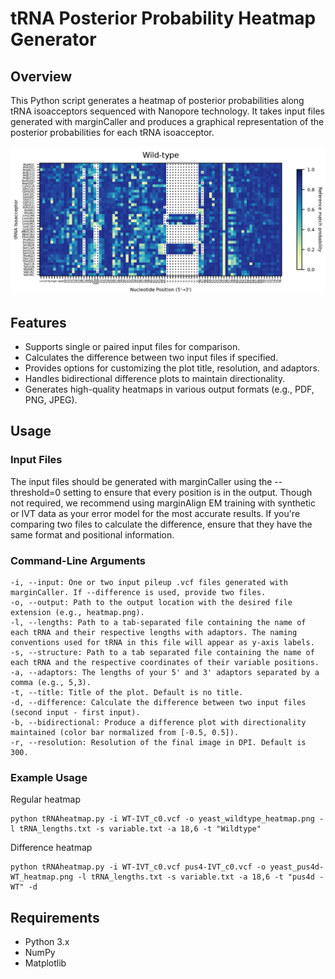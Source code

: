 # tRNA Posterior Probability Heatmap Generator
## Overview
This Python script generates a heatmap of posterior probabilities along tRNA isoacceptors sequenced with Nanopore technology. It takes input files generated with marginCaller and produces a graphical representation of the posterior probabilities for each tRNA isoacceptor.

![alt text](https://github.com/nanoniki/tRNA-heatmap-generator/blob/main/Examples/WT_structure_example.png)

## Features
- Supports single or paired input files for comparison.
- Calculates the difference between two input files if specified.
- Provides options for customizing the plot title, resolution, and adaptors.
- Handles bidirectional difference plots to maintain directionality.
- Generates high-quality heatmaps in various output formats (e.g., PDF, PNG, JPEG).

## Usage
### Input Files
The input files should be generated with marginCaller using the --threshold=0 setting to ensure that every position is in the output. Though not required, we recommend using marginAlign EM training with synthetic or IVT data as your error model for the most accurate results. If you're comparing two files to calculate the difference, ensure that they have the same format and positional information.

### Command-Line Arguments
    -i, --input: One or two input pileup .vcf files generated with marginCaller. If --difference is used, provide two files.
    -o, --output: Path to the output location with the desired file extension (e.g., heatmap.png).
    -l, --lengths: Path to a tab-separated file containing the name of each tRNA and their respective lengths with adaptors. The naming conventions used for tRNA in this file will appear as y-axis labels.
    -s, --structure: Path to a tab separated file containing the name of each tRNA and the respective coordinates of their variable positions.
    -a, --adaptors: The lengths of your 5' and 3' adaptors separated by a comma (e.g., 5,3).
    -t, --title: Title of the plot. Default is no title.
    -d, --difference: Calculate the difference between two input files (second input - first input).
    -b, --bidirectional: Produce a difference plot with directionality maintained (color bar normalized from [-0.5, 0.5]).
    -r, --resolution: Resolution of the final image in DPI. Default is 300.

### Example Usage

Regular heatmap

    python tRNAheatmap.py -i WT-IVT_c0.vcf -o yeast_wildtype_heatmap.png -l tRNA_lengths.txt -s variable.txt -a 18,6 -t "Wildtype"

Difference heatmap

    python tRNAheatmap.py -i WT-IVT_c0.vcf pus4-IVT_c0.vcf -o yeast_pus4d-WT_heatmap.png -l tRNA_lengths.txt -s variable.txt -a 18,6 -t "pus4d - WT" -d


## Requirements
- Python 3.x
- NumPy
- Matplotlib
